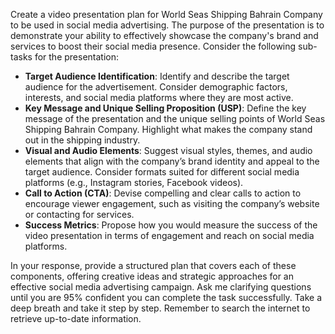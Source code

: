 Create a video presentation plan for World Seas Shipping Bahrain Company to be used in social media advertising. The purpose of the presentation is to demonstrate your ability to effectively showcase the company's brand and services to boost their social media presence. Consider the following sub-tasks for the presentation:

- **Target Audience Identification**: Identify and describe the target audience for the advertisement. Consider demographic factors, interests, and social media platforms where they are most active.
- **Key Message and Unique Selling Proposition (USP)**: Define the key message of the presentation and the unique selling points of World Seas Shipping Bahrain Company. Highlight what makes the company stand out in the shipping industry.
- **Visual and Audio Elements**: Suggest visual styles, themes, and audio elements that align with the company’s brand identity and appeal to the target audience. Consider formats suited for different social media platforms (e.g., Instagram stories, Facebook videos).
- **Call to Action (CTA)**: Devise compelling and clear calls to action to encourage viewer engagement, such as visiting the company’s website or contacting for services.
- **Success Metrics**: Propose how you would measure the success of the video presentation in terms of engagement and reach on social media platforms.
  
In your response, provide a structured plan that covers each of these components, offering creative ideas and strategic approaches for an effective social media advertising campaign. Ask me clarifying questions until you are 95% confident you can complete the task successfully. Take a deep breath and take it step by step. Remember to search the internet to retrieve up-to-date information.